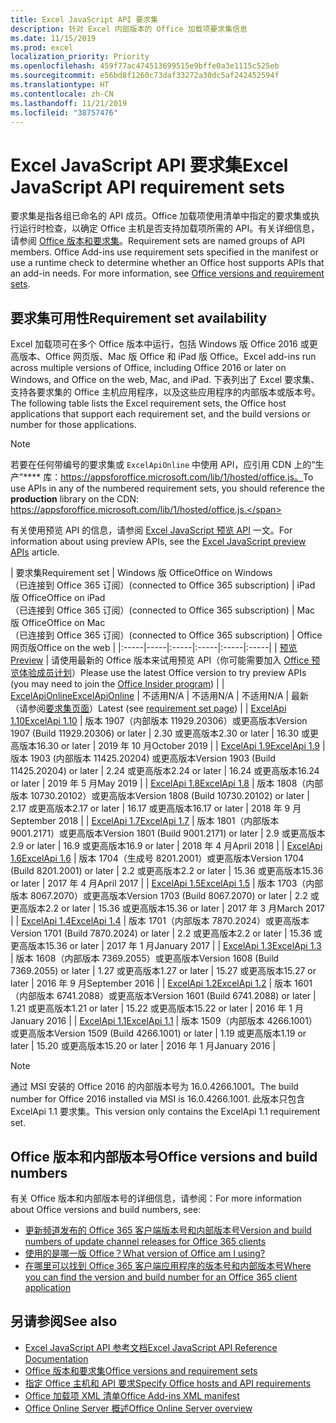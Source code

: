```yaml
---
title: Excel JavaScript API 要求集
description: 针对 Excel 内部版本的 Office 加载项要求集信息
ms.date: 11/15/2019
ms.prod: excel
localization_priority: Priority
ms.openlocfilehash: 459f77ac474513699515e9bffe0a3e1115c525eb
ms.sourcegitcommit: e56bd8f1260c73daf33272a30dc5af242452594f
ms.translationtype: HT
ms.contentlocale: zh-CN
ms.lasthandoff: 11/21/2019
ms.locfileid: "38757476"
---
```

# <a name="excel-javascript-api-requirement-sets"></a><span data-ttu-id="62cdb-103">Excel JavaScript API 要求集</span><span class="sxs-lookup"><span data-stu-id="62cdb-103">Excel JavaScript API requirement sets</span></span>

<span data-ttu-id="62cdb-p101">要求集是指各组已命名的 API 成员。Office 加载项使用清单中指定的要求集或执行运行时检查，以确定 Office 主机是否支持加载项所需的 API。有关详细信息，请参阅 [Office 版本和要求集](/office/dev/add-ins/develop/office-versions-and-requirement-sets)。</span><span class="sxs-lookup"><span data-stu-id="62cdb-p101">Requirement sets are named groups of API members. Office Add-ins use requirement sets specified in the manifest or use a runtime check to determine whether an Office host supports APIs that an add-in needs. For more information, see [Office versions and requirement sets](/office/dev/add-ins/develop/office-versions-and-requirement-sets).</span></span>

## <a name="requirement-set-availability"></a><span data-ttu-id="62cdb-107">要求集可用性</span><span class="sxs-lookup"><span data-stu-id="62cdb-107">Requirement set availability</span></span>

<span data-ttu-id="62cdb-108">Excel 加载项可在多个 Office 版本中运行，包括 Windows 版 Office 2016 或更高版本、Office 网页版、Mac 版 Office 和 iPad 版 Office。</span><span class="sxs-lookup"><span data-stu-id="62cdb-108">Excel add-ins run across multiple versions of Office, including Office 2016 or later on Windows, and Office on the web, Mac, and iPad.</span></span> <span data-ttu-id="62cdb-109">下表列出了 Excel 要求集、支持各要求集的 Office 主机应用程序，以及这些应用程序的内部版本或版本号。</span><span class="sxs-lookup"><span data-stu-id="62cdb-109">The following table lists the Excel requirement sets, the Office host applications that support each requirement set, and the build versions or number for those applications.</span></span>

> [!NOTE]
> <span data-ttu-id="62cdb-110">若要在任何带编号的要求集或 `ExcelApiOnline` 中使用 API，应引用 CDN 上的“生产”\*\*\*\* 库：https://appsforoffice.microsoft.com/lib/1/hosted/office.js。</span><span class="sxs-lookup"><span data-stu-id="62cdb-110">To use APIs in any of the numbered requirement sets, you should reference the **production** library on the CDN: https://appsforoffice.microsoft.com/lib/1/hosted/office.js.</span></span>
>
> <span data-ttu-id="62cdb-111">有关使用预览 API 的信息，请参阅 [Excel JavaScript 预览 API](./excel-preview-apis.md) 一文。</span><span class="sxs-lookup"><span data-stu-id="62cdb-111">For information about using preview APIs, see the [Excel JavaScript preview APIs](./excel-preview-apis.md) article.</span></span>

|  <span data-ttu-id="62cdb-112">要求集</span><span class="sxs-lookup"><span data-stu-id="62cdb-112">Requirement set</span></span>  |  <span data-ttu-id="62cdb-113">Windows 版 Office</span><span class="sxs-lookup"><span data-stu-id="62cdb-113">Office on Windows</span></span><br><span data-ttu-id="62cdb-114">（已连接到 Office 365 订阅）</span><span class="sxs-lookup"><span data-stu-id="62cdb-114">(connected to Office 365 subscription)</span></span>  |  <span data-ttu-id="62cdb-115">iPad 版 Office</span><span class="sxs-lookup"><span data-stu-id="62cdb-115">Office on iPad</span></span><br><span data-ttu-id="62cdb-116">（已连接到 Office 365 订阅）</span><span class="sxs-lookup"><span data-stu-id="62cdb-116">(connected to Office 365 subscription)</span></span>  |  <span data-ttu-id="62cdb-117">Mac 版 Office</span><span class="sxs-lookup"><span data-stu-id="62cdb-117">Office on Mac</span></span><br><span data-ttu-id="62cdb-118">（已连接到 Office 365 订阅）</span><span class="sxs-lookup"><span data-stu-id="62cdb-118">(connected to Office 365 subscription)</span></span>  | <span data-ttu-id="62cdb-119">Office 网页版</span><span class="sxs-lookup"><span data-stu-id="62cdb-119">Office on the web</span></span> |
|:-----|-----|:-----|:-----|:-----|:-----|
| [<span data-ttu-id="62cdb-120">预览</span><span class="sxs-lookup"><span data-stu-id="62cdb-120">Preview</span></span>](excel-preview-apis.md)  | <span data-ttu-id="62cdb-121">请使用最新的 Office 版本来试用预览 API（你可能需要加入 [Office 预览体验成员计划](https://products.office.com/office-insider)）</span><span class="sxs-lookup"><span data-stu-id="62cdb-121">Please use the latest Office version to try preview APIs (you may need to join the [Office Insider program](https://products.office.com/office-insider))</span></span> |
| [<span data-ttu-id="62cdb-122">ExcelApiOnline</span><span class="sxs-lookup"><span data-stu-id="62cdb-122">ExcelApiOnline</span></span>](excel-api-online-requirement-set.md) | <span data-ttu-id="62cdb-123">不适用</span><span class="sxs-lookup"><span data-stu-id="62cdb-123">N/A</span></span> | <span data-ttu-id="62cdb-124">不适用</span><span class="sxs-lookup"><span data-stu-id="62cdb-124">N/A</span></span> | <span data-ttu-id="62cdb-125">不适用</span><span class="sxs-lookup"><span data-stu-id="62cdb-125">N/A</span></span> | <span data-ttu-id="62cdb-126">最新（请参阅[要求集页面](./excel-api-online-requirement-set.md)）</span><span class="sxs-lookup"><span data-stu-id="62cdb-126">Latest (see [requirement set page](./excel-api-online-requirement-set.md))</span></span> |
| [<span data-ttu-id="62cdb-127">ExcelApi 1.10</span><span class="sxs-lookup"><span data-stu-id="62cdb-127">ExcelApi 1.10</span></span>](excel-api-1-10-requirement-set.md) | <span data-ttu-id="62cdb-128">版本 1907（内部版本 11929.20306）或更高版本</span><span class="sxs-lookup"><span data-stu-id="62cdb-128">Version 1907 (Build 11929.20306) or later</span></span> | <span data-ttu-id="62cdb-129">2.30 或更高版本</span><span class="sxs-lookup"><span data-stu-id="62cdb-129">2.30 or later</span></span> | <span data-ttu-id="62cdb-130">16.30 或更高版本</span><span class="sxs-lookup"><span data-stu-id="62cdb-130">16.30 or later</span></span> | <span data-ttu-id="62cdb-131">2019 年 10 月</span><span class="sxs-lookup"><span data-stu-id="62cdb-131">October 2019</span></span> |
| [<span data-ttu-id="62cdb-132">ExcelApi 1.9</span><span class="sxs-lookup"><span data-stu-id="62cdb-132">ExcelApi 1.9</span></span>](excel-api-1-9-requirement-set.md)  | <span data-ttu-id="62cdb-133">版本 1903 (内部版本 11425.20204) 或更高版本</span><span class="sxs-lookup"><span data-stu-id="62cdb-133">Version 1903 (Build 11425.20204) or later</span></span> | <span data-ttu-id="62cdb-134">2.24 或更高版本</span><span class="sxs-lookup"><span data-stu-id="62cdb-134">2.24 or later</span></span> | <span data-ttu-id="62cdb-135">16.24 或更高版本</span><span class="sxs-lookup"><span data-stu-id="62cdb-135">16.24 or later</span></span> | <span data-ttu-id="62cdb-136">2019 年 5 月</span><span class="sxs-lookup"><span data-stu-id="62cdb-136">May 2019</span></span> |
| [<span data-ttu-id="62cdb-137">ExcelApi 1.8</span><span class="sxs-lookup"><span data-stu-id="62cdb-137">ExcelApi 1.8</span></span>](excel-api-1-8-requirement-set.md)  | <span data-ttu-id="62cdb-138">版本 1808（内部版本 10730.20102）或更高版本</span><span class="sxs-lookup"><span data-stu-id="62cdb-138">Version 1808 (Build 10730.20102) or later</span></span> | <span data-ttu-id="62cdb-139">2.17 或更高版本</span><span class="sxs-lookup"><span data-stu-id="62cdb-139">2.17 or later</span></span> | <span data-ttu-id="62cdb-140">16.17 或更高版本</span><span class="sxs-lookup"><span data-stu-id="62cdb-140">16.17 or later</span></span> | <span data-ttu-id="62cdb-141">2018 年 9 月</span><span class="sxs-lookup"><span data-stu-id="62cdb-141">September 2018</span></span> |
| [<span data-ttu-id="62cdb-142">ExcelApi 1.7</span><span class="sxs-lookup"><span data-stu-id="62cdb-142">ExcelApi 1.7</span></span>](excel-api-1-7-requirement-set.md)  | <span data-ttu-id="62cdb-143">版本 1801（内部版本 9001.2171）或更高版本</span><span class="sxs-lookup"><span data-stu-id="62cdb-143">Version 1801 (Build 9001.2171) or later</span></span>   | <span data-ttu-id="62cdb-144">2.9 或更高版本</span><span class="sxs-lookup"><span data-stu-id="62cdb-144">2.9 or later</span></span>  | <span data-ttu-id="62cdb-145">16.9 或更高版本</span><span class="sxs-lookup"><span data-stu-id="62cdb-145">16.9 or later</span></span>  | <span data-ttu-id="62cdb-146">2018 年 4 月</span><span class="sxs-lookup"><span data-stu-id="62cdb-146">April 2018</span></span> |
| [<span data-ttu-id="62cdb-147">ExcelApi 1.6</span><span class="sxs-lookup"><span data-stu-id="62cdb-147">ExcelApi 1.6</span></span>](excel-api-1-6-requirement-set.md)  | <span data-ttu-id="62cdb-148">版本 1704（生成号 8201.2001）或更高版本</span><span class="sxs-lookup"><span data-stu-id="62cdb-148">Version 1704 (Build 8201.2001) or later</span></span>   | <span data-ttu-id="62cdb-149">2.2 或更高版本</span><span class="sxs-lookup"><span data-stu-id="62cdb-149">2.2 or later</span></span>  | <span data-ttu-id="62cdb-150">15.36 或更高版本</span><span class="sxs-lookup"><span data-stu-id="62cdb-150">15.36 or later</span></span> | <span data-ttu-id="62cdb-151">2017 年 4 月</span><span class="sxs-lookup"><span data-stu-id="62cdb-151">April 2017</span></span> |
| [<span data-ttu-id="62cdb-152">ExcelApi 1.5</span><span class="sxs-lookup"><span data-stu-id="62cdb-152">ExcelApi 1.5</span></span>](excel-api-1-5-requirement-set.md)  | <span data-ttu-id="62cdb-153">版本 1703（内部版本 8067.2070）或更高版本</span><span class="sxs-lookup"><span data-stu-id="62cdb-153">Version 1703 (Build 8067.2070) or later</span></span>   | <span data-ttu-id="62cdb-154">2.2 或更高版本</span><span class="sxs-lookup"><span data-stu-id="62cdb-154">2.2 or later</span></span>  | <span data-ttu-id="62cdb-155">15.36 或更高版本</span><span class="sxs-lookup"><span data-stu-id="62cdb-155">15.36 or later</span></span> | <span data-ttu-id="62cdb-156">2017 年 3 月</span><span class="sxs-lookup"><span data-stu-id="62cdb-156">March 2017</span></span> |
| [<span data-ttu-id="62cdb-157">ExcelApi 1.4</span><span class="sxs-lookup"><span data-stu-id="62cdb-157">ExcelApi 1.4</span></span>](excel-api-1-4-requirement-set.md)  | <span data-ttu-id="62cdb-158">版本 1701（内部版本 7870.2024）或更高版本</span><span class="sxs-lookup"><span data-stu-id="62cdb-158">Version 1701 (Build 7870.2024) or later</span></span>   | <span data-ttu-id="62cdb-159">2.2 或更高版本</span><span class="sxs-lookup"><span data-stu-id="62cdb-159">2.2 or later</span></span>  | <span data-ttu-id="62cdb-160">15.36 或更高版本</span><span class="sxs-lookup"><span data-stu-id="62cdb-160">15.36 or later</span></span> | <span data-ttu-id="62cdb-161">2017 年 1 月</span><span class="sxs-lookup"><span data-stu-id="62cdb-161">January 2017</span></span> |
| [<span data-ttu-id="62cdb-162">ExcelApi 1.3</span><span class="sxs-lookup"><span data-stu-id="62cdb-162">ExcelApi 1.3</span></span>](excel-api-1-3-requirement-set.md)  | <span data-ttu-id="62cdb-163">版本 1608（内部版本 7369.2055）或更高版本</span><span class="sxs-lookup"><span data-stu-id="62cdb-163">Version 1608 (Build 7369.2055) or later</span></span>   | <span data-ttu-id="62cdb-164">1.27 或更高版本</span><span class="sxs-lookup"><span data-stu-id="62cdb-164">1.27 or later</span></span> | <span data-ttu-id="62cdb-165">15.27 或更高版本</span><span class="sxs-lookup"><span data-stu-id="62cdb-165">15.27 or later</span></span> | <span data-ttu-id="62cdb-166">2016 年 9 月</span><span class="sxs-lookup"><span data-stu-id="62cdb-166">September 2016</span></span> |
| [<span data-ttu-id="62cdb-167">ExcelApi 1.2</span><span class="sxs-lookup"><span data-stu-id="62cdb-167">ExcelApi 1.2</span></span>](excel-api-1-2-requirement-set.md)  | <span data-ttu-id="62cdb-168">版本 1601（内部版本 6741.2088）或更高版本</span><span class="sxs-lookup"><span data-stu-id="62cdb-168">Version 1601 (Build 6741.2088) or later</span></span>   | <span data-ttu-id="62cdb-169">1.21 或更高版本</span><span class="sxs-lookup"><span data-stu-id="62cdb-169">1.21 or later</span></span> | <span data-ttu-id="62cdb-170">15.22 或更高版本</span><span class="sxs-lookup"><span data-stu-id="62cdb-170">15.22 or later</span></span> | <span data-ttu-id="62cdb-171">2016 年 1 月</span><span class="sxs-lookup"><span data-stu-id="62cdb-171">January 2016</span></span> |
| [<span data-ttu-id="62cdb-172">ExcelApi 1.1</span><span class="sxs-lookup"><span data-stu-id="62cdb-172">ExcelApi 1.1</span></span>](excel-api-1-1-requirement-set.md)  | <span data-ttu-id="62cdb-173">版本 1509（内部版本 4266.1001）或更高版本</span><span class="sxs-lookup"><span data-stu-id="62cdb-173">Version 1509 (Build 4266.1001) or later</span></span>   | <span data-ttu-id="62cdb-174">1.19 或更高版本</span><span class="sxs-lookup"><span data-stu-id="62cdb-174">1.19 or later</span></span> | <span data-ttu-id="62cdb-175">15.20 或更高版本</span><span class="sxs-lookup"><span data-stu-id="62cdb-175">15.20 or later</span></span> | <span data-ttu-id="62cdb-176">2016 年 1 月</span><span class="sxs-lookup"><span data-stu-id="62cdb-176">January 2016</span></span> |

> [!NOTE]
> <span data-ttu-id="62cdb-177">通过 MSI 安装的 Office 2016 的内部版本号为 16.0.4266.1001。</span><span class="sxs-lookup"><span data-stu-id="62cdb-177">The build number for Office 2016 installed via MSI is 16.0.4266.1001.</span></span> <span data-ttu-id="62cdb-178">此版本只包含 ExcelApi 1.1 要求集。</span><span class="sxs-lookup"><span data-stu-id="62cdb-178">This version only contains the ExcelApi 1.1 requirement set.</span></span>

## <a name="office-versions-and-build-numbers"></a><span data-ttu-id="62cdb-179">Office 版本和内部版本号</span><span class="sxs-lookup"><span data-stu-id="62cdb-179">Office versions and build numbers</span></span>

<span data-ttu-id="62cdb-180">有关 Office 版本和内部版本号的详细信息，请参阅：</span><span class="sxs-lookup"><span data-stu-id="62cdb-180">For more information about Office versions and build numbers, see:</span></span>

- [<span data-ttu-id="62cdb-181">更新频道发布的 Office 365 客户端版本号和内部版本号</span><span class="sxs-lookup"><span data-stu-id="62cdb-181">Version and build numbers of update channel releases for Office 365 clients</span></span>](https://support.office.com/article/version-and-build-numbers-of-update-channel-releases-ae942449-1fca-4484-898b-a933ea23def7)
- [<span data-ttu-id="62cdb-182">使用的是哪一版 Office？</span><span class="sxs-lookup"><span data-stu-id="62cdb-182">What version of Office am I using?</span></span>](https://support.office.com/article/What-version-of-Office-am-I-using-932788b8-a3ce-44bf-bb09-e334518b8b19)
- [<span data-ttu-id="62cdb-183">在哪里可以找到 Office 365 客户端应用程序的版本号和内部版本号</span><span class="sxs-lookup"><span data-stu-id="62cdb-183">Where you can find the version and build number for an Office 365 client application</span></span>](https://support.office.com/article/version-and-build-numbers-of-update-channel-releases-ae942449-1fca-4484-898b-a933ea23def7)

## <a name="see-also"></a><span data-ttu-id="62cdb-184">另请参阅</span><span class="sxs-lookup"><span data-stu-id="62cdb-184">See also</span></span>

- [<span data-ttu-id="62cdb-185">Excel JavaScript API 参考文档</span><span class="sxs-lookup"><span data-stu-id="62cdb-185">Excel JavaScript API Reference Documentation</span></span>](/javascript/api/excel)
- [<span data-ttu-id="62cdb-186">Office 版本和要求集</span><span class="sxs-lookup"><span data-stu-id="62cdb-186">Office versions and requirement sets</span></span>](/office/dev/add-ins/develop/office-versions-and-requirement-sets)
- [<span data-ttu-id="62cdb-187">指定 Office 主机和 API 要求</span><span class="sxs-lookup"><span data-stu-id="62cdb-187">Specify Office hosts and API requirements</span></span>](/office/dev/add-ins/develop/specify-office-hosts-and-api-requirements)
- [<span data-ttu-id="62cdb-188">Office 加载项 XML 清单</span><span class="sxs-lookup"><span data-stu-id="62cdb-188">Office Add-ins XML manifest</span></span>](/office/dev/add-ins/develop/add-in-manifests)
- [<span data-ttu-id="62cdb-189">Office Online Server 概述</span><span class="sxs-lookup"><span data-stu-id="62cdb-189">Office Online Server overview</span></span>](/officeonlineserver/office-online-server-overview)
